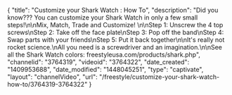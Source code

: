 {
    "title": "Customize your Shark Watch : How To",
    "description": "Did you know??? You can customize your Shark Watch in only a few small steps!\n\nMix, Match, Trade and Customize! \n\nStep 1: Unscrew the 4 top screws\nStep 2: Take off the face plate\nStep 3: Pop off the band\nStep 4: Swap parts with your friends\nStep 5: Put it back together\n\nIt's really not rocket science.\nAll you need is a screwdriver and an imagination.\n\nSee all the Shark Watch colors: freestyleusa.com\/products\/shark.php",
    "channelid": "3764319",
    "videoid": "3764322",
    "date_created": "1409953688",
    "date_modified": "1448045251",
    "type": "captivate",
    "layout": "channelVideo",
    "url": "\/freestyle\/customize-your-shark-watch-how-to\/3764319-3764322"
}